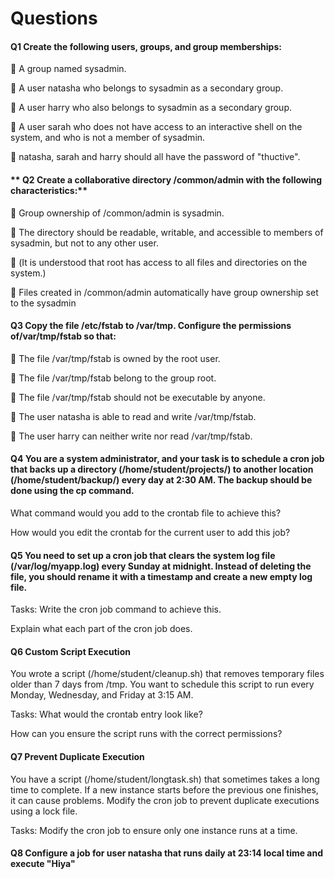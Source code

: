 # **Questions**

#### **Q1 Create the following users, groups, and group memberships:**

 A group named sysadmin.

 A user natasha who belongs to sysadmin as a secondary group.

 A user harry who also belongs to sysadmin as a secondary group.

 A user sarah who does not have access to an interactive shell on the system, and who is not a member of sysadmin.

 natasha, sarah and harry should all have the password of "thuctive".

#### ** Q2 Create a collaborative directory /common/admin with the following characteristics:**

 Group ownership of /common/admin is sysadmin.

 The directory should be readable, writable, and accessible to members of sysadmin, but not to any other user.

 (It is understood that root has access to all files and directories on the system.)

 Files created in /common/admin automatically have group ownership set to the sysadmin

#### **Q3 Copy the file /etc/fstab to /var/tmp. Configure the permissions of/var/tmp/fstab so that:**

 The file /var/tmp/fstab is owned by the root user.

 The file /var/tmp/fstab belong to the group root.

 The file /var/tmp/fstab should not be executable by anyone.

 The user natasha is able to read and write /var/tmp/fstab.

 The user harry can neither write nor read /var/tmp/fstab.


#### Q4 You are a system administrator, and your task is to schedule a cron job that backs up a directory (/home/student/projects/) to another location (/home/student/backup/) every day at 2:30 AM. The backup should be done using the cp command.

What command would you add to the crontab file to achieve this?

How would you edit the crontab for the current user to add this job?


#### Q5 You need to set up a cron job that clears the system log file (/var/log/myapp.log) every Sunday at midnight. Instead of deleting the file, you should rename it with a timestamp and create a new empty log file.

Tasks:
Write the cron job command to achieve this.

Explain what each part of the cron job does.


#### Q6 Custom Script Execution
You wrote a script (/home/student/cleanup.sh) that removes temporary files older than 7 days from /tmp. You want to schedule this script to run every Monday, Wednesday, and Friday at 3:15 AM.

Tasks:
What would the crontab entry look like?

How can you ensure the script runs with the correct permissions?


#### Q7 Prevent Duplicate Execution
You have a script (/home/student/longtask.sh) that sometimes takes a long time to complete. If a new instance starts before the previous one finishes, it can cause problems. Modify the cron job to prevent duplicate executions using a lock file.

Tasks:
Modify the cron job to ensure only one instance runs at a time.


#### Q8 Configure a job for user natasha that runs daily at 23:14 local time and execute "Hiya"


